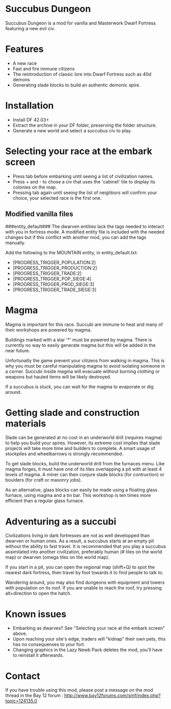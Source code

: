 # Succubus Dungeon #

Succubus Dungeon is a mod for vanilla and Masterwork Dwarf Fortress featuring a new evil civ.

# Features #
* A new race
* Fast and fire immune citizens
* The reintroduction of classic lore into Dwarf Fortress such as 40d demons
* Generating slade blocks to build an authentic demonic spire.

# Installation #
* Install DF 42.03+
* Extract the archive in your DF folder, preserving the folder structure.
* Generate a new world and select a succubus civ to play.

# Selecting your race at the embark screen #
* Press tab before embarking until seeing a list of civilization names.
* Press + and - to chose a civ that uses the 'cabinet' tile to display its colonies on the map.
* Pressing tab again until seeing the list of neighbors will confirm your choice, your selected race is the first one.

## Modified vanilla files ##

###entity_default###
The dwarven entities lack the tags needed to interact with you in fortress mode. A modified entity file is included with the needed changes but if this conflict with another mod, you can add the tags manually.

Add the following to the MOUNTAIN entity, in entity_default.txt:
* [PROGRESS_TRIGGER_POPULATION:2]
* [PROGRESS_TRIGGER_PRODUCTION:2]
* [PROGRESS_TRIGGER_TRADE:2]
* [PROGRESS_TRIGGER_POP_SIEGE:4]
* [PROGRESS_TRIGGER_PROD_SIEGE:3]
* [PROGRESS_TRIGGER_TRADE_SIEGE:3]

# Magma #
Magma is important for this race. Succubi are immune to heat and many of their workshops are powered by magma.

Buildings marked with a star '*' must be powered by magma. There is currently no way to easily generate magma but this will be added in the near future.

Unfortunatly the game prevent your citizens from walking in magma. This is why you must be careful manipulating magma to avoid isolating someone in a corner. Succubi inside magma will evacuate without burning clothing or weapons but hauled items will be likely destroyed.

If a succubus is stuck, you can wait for the magma to evaporate or dig around.

# Getting slade and construction materials #
Slade can be generated at no cost in an underworld drill (requires magma) to help you build your spires. However, its extreme cost implies that slade projects will take more time and builders to complete. A smart usage of stockpiles and wheelbarrows is strongly recommended.

To get slade blocks, build the underworld drill from the furnaces menu. Like magma forges, it must have one of its tiles overlapping a pit with at least 4 levels of magma. A miner can then conjure slade blocks (for contruction) or boulders (for craft or masonry jobs).

As an alternative, glass blocks can easily be made using a floating glass furnace, using magma and a tin bar. This workshop is ten times more efficient than a regular glass furnace.

# Adventuring as a succubi #

Civilizations living in dark fortresses are not as well developped than dwarven or human ones. As a result, a succubus starts at an empty pit without the ability to fast travel. It is recommended that you play a succubus assimilated into another civilization, preferably human (# tiles on the world map) or dwarven (omega tiles on the world map).

If you start in a pit, you can open the regional map (shift+Q) to spot the nearest dark fortress, then travel by foot towards it to find people to talk to.

Wandering around, you may also find dungeons with equipment and towers with population on its roof. If you are unable to reach the roof, try pressing alt+direction to open the hatch.

# Known issues #
* Embarking as dwarves? See "Selecting your race at the embark screen" above.
* Upon reaching your site's edge, traders will "kidnap" their own pets, this has no consequenses to your fort.
* Changing graphics in the Lazy Newb Pack deletes the mod, you'll have to reinstall it afterwards.

# Contact #
If you have trouble using this mod, please post a message on the mod thread in the Bay 12 forum :
http://www.bay12forums.com/smf/index.php?topic=124135.0
